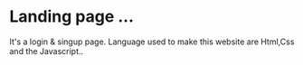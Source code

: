 # Landing page ...
It's a login & singup page. 
Language used to make this website are Html,Css and the Javascript..
